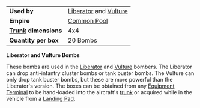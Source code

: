 |                                                 |                                                                             |
| ----------------------------------------------- | --------------------------------------------------------------------------- |
| **Used by**                                     | [Liberator](../vehicles/Liberator.md) and [Vulture](../vehicles/Vulture.md) |
| **Empire**                                      | [Common Pool](../terminology/Common_Pool.md)                                |
| **[Trunk](../terminology/Trunk.md) dimensions** | 4x4                                                                         |
| **Quantity per box**                            | 20 Bombs                                                                    |

**Liberator and Vulture Bombs**

These bombs are used in the [Liberator](../vehicles/Liberator.md) and
[Vulture](../vehicles/Vulture.md) bombers. The Liberator can drop anti-infantry
cluster bombs or tank buster bombs. The Vulture can only drop tank buster bombs,
but these are more powerful than the Liberator's version. The boxes can be
obtained from any [Equipment Terminal](../items/Equipment_Terminal.md) to be
hand-loaded into the aircraft's [trunk](../terminology/Trunk.md) or acquired
while in the vehicle from a [Landing Pad](../items/Landing_Pad.md).

<!--[Category:Game Items](Category:Game_Items.md)-->
<!--[Category:Ammunition](Category:Ammunition.md)-->
